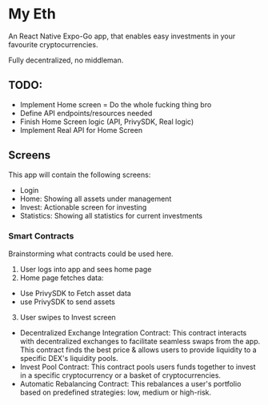 # My Eth

An React Native Expo-Go app, that enables easy investments in your favourite cryptocurrencies.

Fully decentralized, no middleman.

## TODO:

- Implement Home screen = Do the whole fucking thing bro
- Define API endpoints/resources needed
- Finish Home Screen logic (API, PrivySDK, Real logic)
- Implement Real API for Home Screen

## Screens

This app will contain the following screens:

- Login
- Home: Showing all assets under management
- Invest: Actionable screen for investing
- Statistics: Showing all statistics for current investments

### Smart Contracts

Brainstorming what contracts could be used here.

1. User logs into app and sees home page
2. Home page fetches data:

- Use PrivySDK to Fetch asset data
- use PrivySDK to send assets

3. User swipes to Invest screen

- Decentralized Exchange Integration Contract: This contract interacts with decentralized exchanges to facilitate seamless swaps from the app. This contract finds the best price & allows users to provide liquidity to a specific DEX's liquidity pools.
- Invest Pool Contract: This contract pools users funds together to invest in a specific cryptocurrency or a basket of cryptocurrencies.
- Automatic Rebalancing Contract: This rebalances a user's portfolio based on predefined strategies: low, medium or high-risk.
